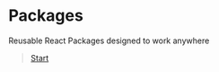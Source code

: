 # Packages

Reusable React Packages designed to work anywhere

> [Start](./public/md/001_start.md) 
